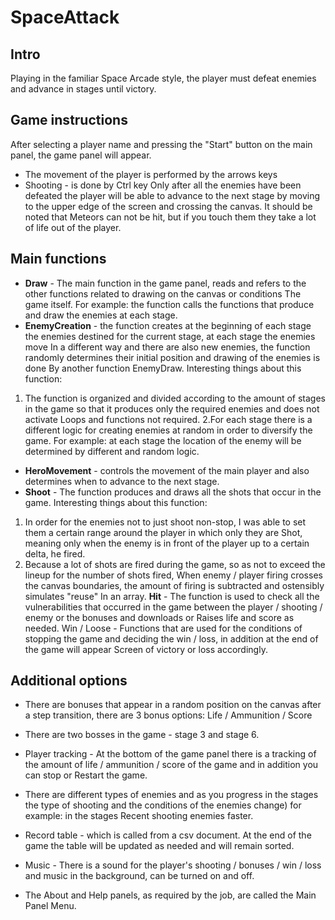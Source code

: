 # SpaceAttack

## Intro
Playing in the familiar Space Arcade style, the player must defeat enemies and advance in stages until victory.
## Game instructions
After selecting a player name and pressing the "Start" button on the main panel, the game panel will appear.
- The movement of the player is performed by the arrows keys
- Shooting - is done by Ctrl key
Only after all the enemies have been defeated the player will be able to advance to the next stage by moving to the upper edge of the screen and crossing the canvas.
It should be noted that Meteors can not be hit, but if you touch them they take a lot of life out of the player.
## Main functions
- **Draw** - The main function in the game panel, reads and refers to the other functions related to drawing on the canvas or conditions
The game itself.
For example: the function calls the functions that produce and draw the enemies at each stage.
- **EnemyCreation** - the function creates at the beginning of each stage the enemies destined for the current stage, at each stage the enemies move
In a different way and there are also new enemies, the function randomly determines their initial position and drawing of the enemies is done
By another function EnemyDraw.
Interesting things about this function:

1. The function is organized and divided according to the amount of stages in the game so that it produces only the required enemies and does not activate
Loops and functions not required.
2.For each stage there is a different logic for creating enemies at random in order to diversify the game.
For example: at each stage the location of the enemy will be determined by different and random logic.
- **HeroMovement** - controls the movement of the main player and also determines when to advance to the next stage.
- **Shoot** - The function produces and draws all the shots that occur in the game.
Interesting things about this function:

1. In order for the enemies not to just shoot non-stop, I was able to set them a certain range around the player in which only they are
Shot, meaning only when the enemy is in front of the player up to a certain delta, he fired.
2. Because a lot of shots are fired during the game, so as not to exceed the lineup for the number of shots fired,
When enemy / player firing crosses the canvas boundaries, the amount of firing is subtracted and ostensibly simulates "reuse"
In an array.
**Hit** - The function is used to check all the vulnerabilities that occurred in the game between the player / shooting / enemy or the bonuses and downloads or
Raises life and score as needed.
Win / Loose - Functions that are used for the conditions of stopping the game and deciding the win / loss, in addition at the end of the game will appear
Screen of victory or loss accordingly.

## Additional options

- There are bonuses that appear in a random position on the canvas after a step transition, there are 3 bonus options:
Life / Ammunition / Score

- There are two bosses in the game - stage 3 and stage 6.

- Player tracking - At the bottom of the game panel there is a tracking of the amount of life / ammunition / score of the game and in addition you can stop or
Restart the game.

- There are different types of enemies and as you progress in the stages the type of shooting and the conditions of the enemies change) for example: in the stages
Recent shooting enemies faster.

- Record table - which is called from a csv document. At the end of the game the table will be updated as needed and will remain sorted.

- Music - There is a sound for the player's shooting / bonuses / win / loss and music in the background, can be turned on and off.

- The About and Help panels, as required by the job, are called the Main Panel Menu.
